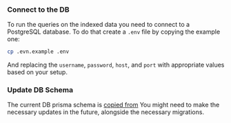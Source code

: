 ### Connect to the DB
To run the queries on the indexed data you need to connect to a PostgreSQL database.
To do that create a `.env` file by copying the example one:

```bash
cp .evn.example .env
```

And replacing the `username`, `password`, `host`, and `port` with appropriate
values based on your setup.

### Update DB Schema
The current DB prisma schema is [copied from](https://github.com/ethereum-attestation-service/eas-indexing-service/blob/b6248d1e35098547b9dae252be6bc5492dfb14f7/prisma/schema.prisma)
You might need to make the necessary updates in the future, alongside the
necessary migrations.